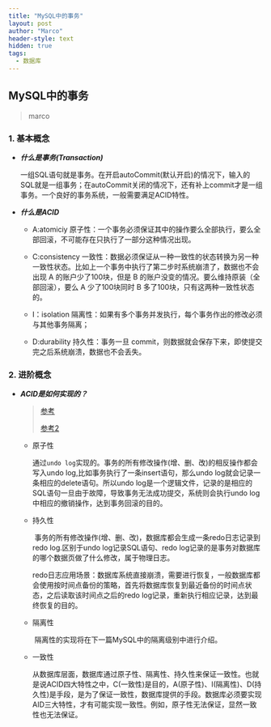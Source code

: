 ```yaml
---
title: "MySQL中的事务"
layout: post
author: "Marco"
header-style: text
hidden: true
tags:
  - 数据库
---
```


## MySQL中的事务

> marco

### 1. 基本概念

- ***什么是事务(Transaction)***

  ​	一组SQL语句就是事务。在开启autoCommit(默认开启)的情况下，输入的SQL就是一组事务；在autoCommit关闭的情况下，还有补上commit才是一组事务。一个良好的事务系统，一般需要满足ACID特性。

- ***什么是ACID***

  - A:atomiciy 原子性：一个事务必须保证其中的操作要么全部执行，要么全部回滚，不可能存在只执行了一部分这种情况出现。

  - C:consistency 一致性：数据必须保证从一种一致性的状态转换为另一种一致性状态。比如上一个事务中执行了第二步时系统崩溃了，数据也不会出现 A 的账户少了100块，但是 B 的账户没变的情况。要么维持原装（全部回滚），要么 A 少了100块同时 B 多了100块，只有这两种一致性状态的。
  
  - I：isolation 隔离性：如果有多个事务并发执行，每个事务作出的修改必须与其他事务隔离；
  
  - D:durability 持久性：事务一旦 commit，则数据就会保存下来，即使提交完之后系统崩溃，数据也不会丢失。

### 2. 进阶概念

- ***ACID是如何实现的？***

  > [参考](https://blog.csdn.net/zycxnanwang/article/details/105742160)
  >
  > [参考2](https://blog.csdn.net/star1210644725/article/details/96829608)

  - 原子性

    ​	通过`undo log`实现的。事务的所有修改操作(增、删、改)的相反操作都会写入undo log,比如事务执行了一条insert语句，那么undo log就会记录一条相应的delete语句。所以undo log是一个逻辑文件，记录的是相应的SQL语句一旦由于故障，导致事务无法成功提交，系统则会执行undo log中相应的撤销操作，达到事务回滚的目的。

  - 持久性

    ​	事务的所有修改操作(增、删、改)，数据库都会生成一条redo日志记录到redo log.区别于undo log记录SQL语句、redo log记录的是事务对数据库的哪个数据页做了什么修改，属于物理日志。

    redo日志应用场景：数据库系统直接崩溃，需要进行恢复，一般数据库都会使用按时间点备份的策略，首先将数据库恢复到最近备份的时间点状态，之后读取该时间点之后的redo log记录，重新执行相应记录，达到最终恢复的目的。

  - 隔离性

    ​	隔离性的实现将在下一篇MySQL中的隔离级别中进行介绍。

  - 一致性

    ​	从数据库层面，数据库通过原子性、隔离性、持久性来保证一致性。也就是说ACID四大特性之中，C(一致性)是目的，A(原子性)、I(隔离性)、D(持久性)是手段，是为了保证一致性，数据库提供的手段。数据库必须要实现AID三大特性，才有可能实现一致性。例如，原子性无法保证，显然一致性也无法保证。